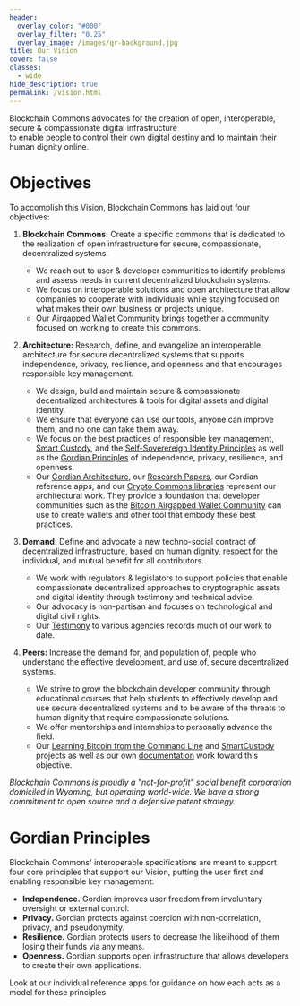 ```yaml
---
header:
  overlay_color: "#000"
  overlay_filter: "0.25"
  overlay_image: /images/qr-background.jpg
title: Our Vision
cover: false
classes:
  - wide
hide_description: true
permalink: /vision.html
---
```


Blockchain Commons advocates for the creation of open, interoperable, secure & compassionate digital infrastructure<br>
to enable people to control their own digital destiny and to maintain their human dignity online.

# Objectives

To accomplish this Vision, Blockchain Commons has laid out four objectives:

1. **Blockchain Commons.** Create a specific commons that is dedicated to the realization of open infrastructure for secure, compassionate, decentralized systems.

   * We reach out to user & developer communities to identify problems and assess needs in current decentralized blockchain systems.
   * We focus on interoperable solutions and open architecture that allow companies to cooperate with individuals while staying focused on what makes their own business or projects unique. 
   * Our [Airgapped Wallet Community](https://github.com/BlockchainCommons/Airgapped-Wallet-Community) brings together a community focused on working to create this commons.


2. **Architecture:** Research, define, and evangelize an interoperable architecture for secure decentralized systems that supports independence, privacy, resilience, and openness and that encourages responsible key management.

   * We design, build and maintain secure & compassionate decentralized architectures & tools for digital assets and digital identity.
   * We ensure that everyone can use our tools, anyone can improve them, and no one can take them away. 
   * We focus on the best practices of responsible key management, [Smart Custody](https://www.smartcustody.com/), and the [Self-Soverereign Identity Principles](https://github.com/WebOfTrustInfo/self-sovereign-identity/blob/master/self-sovereign-identity-principles.md) as well as the [Gordian Principles](https://github.com/BlockchainCommons/Gordian#gordian-principles) of independence, privacy, resilience, and openness.
   * Our [Gordian Architecture](https://github.com/BlockchainCommons/Gordian), our [Research Papers](https://github.com/BlockchainCommons/Research), our Gordian reference apps, and our [Crypto Commons libraries](https://github.com/BlockchainCommons/crypto-commons) represent our architectural work. They provide a foundation that developer communities such as the [Bitcoin Airgapped Wallet Community](https://github.com/BlockchainCommons/Airgapped-Wallet-Community) can use to create wallets and other tool that embody these best practices.


3. **Demand:** Define and advocate a new techno-social contract of decentralized infrastructure, based on human dignity, respect for the individual, and mutual benefit for all contributors.

   * We work with regulators & legislators to support policies that enable compassionate decentralized approaches to cryptographic assets and digital identity through testimony and technical advice.
   * Our advocacy is non-partisan and focuses on technological and digital civil rights.
   * Our [Testimony](https://github.com/BlockchainCommons/Testimony) to various agencies records much of our work to date.


4. **Peers:** Increase the demand for, and population of, people who understand the effective development, and use of, secure decentralized systems.

   * We strive to grow the blockchain developer community through educational courses that help students to effectively develop and use secure decentralized systems and to be  aware of the threats to human dignity that require compassionate solutions. 
   * We offer mentorships and internships to personally advance the field.
   * Our [Learning Bitcoin from the Command Line](https://github.com/BlockchainCommons/Learning-Bitcoin-from-the-Command-Line) and [SmartCustody](https://github.com/BlockchainCommons/SmartCustody) projects as well as our own [documentation](https://github.com/BlockchainCommons/crypto-commons/blob/master/Docs/README.md) work toward this objective.

_Blockchain Commons is proudly a "not-for-profit" social benefit corporation domiciled in Wyoming, but operating world-wide. We have a strong commitment to open source and a defensive patent strategy._

<a name="principle">
  
# Gordian Principles

Blockchain Commons' interoperable specifications are meant to support four core principles that support our Vision, putting the user first and enabling responsible key management:

* **Independence.** Gordian improves user freedom from involuntary oversight or external control.
* **Privacy.** Gordian protects against coercion with non-correlation, privacy, and pseudonymity.
* **Resilience.** Gordian protects users to decrease the likelihood of them losing their funds via any means.
* **Openness.** Gordian supports open infrastructure that allows developers to create their own applications.

Look at our individual reference apps for guidance on how each acts as a model for these principles.
